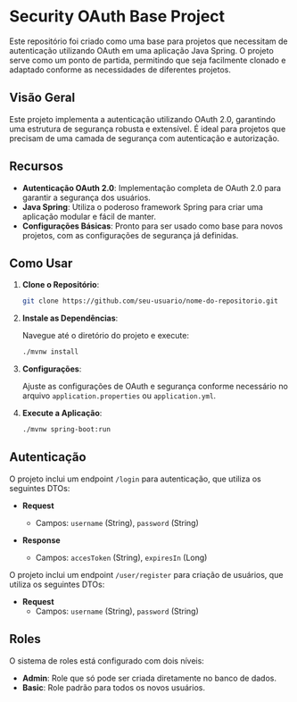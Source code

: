 # Security OAuth Base Project

Este repositório foi criado como uma base para projetos que necessitam de autenticação utilizando OAuth em uma aplicação Java Spring. O projeto serve como um ponto de partida, permitindo que seja facilmente clonado e adaptado conforme as necessidades de diferentes projetos.

## Visão Geral

Este projeto implementa a autenticação utilizando OAuth 2.0, garantindo uma estrutura de segurança robusta e extensível. É ideal para projetos que precisam de uma camada de segurança com autenticação e autorização.

## Recursos

- **Autenticação OAuth 2.0**: Implementação completa de OAuth 2.0 para garantir a segurança dos usuários.
- **Java Spring**: Utiliza o poderoso framework Spring para criar uma aplicação modular e fácil de manter.
- **Configurações Básicas**: Pronto para ser usado como base para novos projetos, com as configurações de segurança já definidas.

## Como Usar

1. **Clone o Repositório**:

    ```bash
    git clone https://github.com/seu-usuario/nome-do-repositorio.git
    ```

2. **Instale as Dependências**:

    Navegue até o diretório do projeto e execute:

    ```bash
    ./mvnw install
    ```

3. **Configurações**:

    Ajuste as configurações de OAuth e segurança conforme necessário no arquivo `application.properties` ou `application.yml`.

4. **Execute a Aplicação**:

    ```bash
    ./mvnw spring-boot:run
    ```

## Autenticação

O projeto inclui um endpoint `/login` para autenticação, que utiliza os seguintes DTOs:

- **Request** 
   - Campos: `username` (String), `password` (String)

- **Response**
   - Campos: `accesToken` (String), `expiresIn` (Long)

O projeto inclui um endpoint `/user/register` para criação de usuários, que utiliza os seguintes DTOs:

- **Request**
   - Campos: `username` (String), `password` (String)

## Roles

O sistema de roles está configurado com dois níveis:

- **Admin**: Role que só pode ser criada diretamente no banco de dados.
- **Basic**: Role padrão para todos os novos usuários.